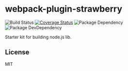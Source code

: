 # webpack-plugin-strawberry
![Build Status](https://img.shields.io/travis/bornkiller/webpack-plugin-strawberry/master.svg?style=flat)
[![Coverage Status](https://coveralls.io/repos/github/bornkiller/webpack-plugin-strawberry/badge.svg?branch=master)](https://coveralls.io/github/bornkiller/webpack-plugin-strawberry?branch=master)
![Package Dependency](https://david-dm.org/bornkiller/webpack-plugin-strawberry.svg?style=flat)
![Package DevDependency](https://david-dm.org/bornkiller/webpack-plugin-strawberry/dev-status.svg?style=flat)

Starter kit for building node.js lib.

## License
MIT
